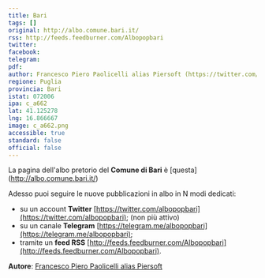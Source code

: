 ```yaml
---
title: Bari
tags: []
original: http://albo.comune.bari.it/
rss: http://feeds.feedburner.com/Albopopbari
twitter:
facebook:
telegram:
pdf:
author: Francesco Piero Paolicelli alias Piersoft (https://twitter.com/Piersoft)
regione: Puglia
provincia: Bari
istat: 072006
ipa: c_a662
lat: 41.125278
lng: 16.866667
image: c_a662.png
accessible: true
standard: false
official: false
---
```

 La pagina dell'albo pretorio del **Comune di Bari** è [questa] (http://albo.comune.bari.it/)

 Adesso puoi seguire le nuove pubblicazioni in albo in N modi dedicati:

 * su un account **Twitter** [https://twitter.com/albopopbari](https://twitter.com/albopopbari); (non più attivo)
 * su un canale **Telegram** [https://telegram.me/albopopbari](https://telegram.me/albopopbari);
 * tramite un **feed RSS** [http://feeds.feedburner.com/Albopopbari](http://feeds.feedburner.com/Albopopbari).



 **Autore**: [Francesco Piero Paolicelli alias Piersoft](https://twitter.com/Piersoft)
